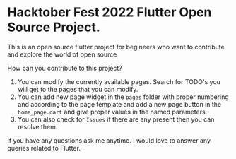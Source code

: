 # Hacktober Fest 2022 Flutter Open Source Project.

This is an open source flutter project for begineers who want to contribute and explore the world of open source

How can you contribute to this project?

1. You can modify the currently available pages. Search for TODO's you will get to the pages that you can modify.
2. You can add new page widget in the `pages` folder with proper numbering and according to the page template and add a new page button in the `home_page.dart` and give proper values in the named parameters.
3. You can also check for `Issues` if there are any present then you can resolve them.

If you have any questions ask me anytime. I would love to answer any queries related to Flutter.
